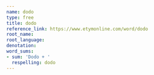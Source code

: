 ```yaml
---
name: dodo
type: free
title: dodo
reference_link: https://www.etymonline.com/word/dodo
root_name: 
root_language: 
denotation: 
word_sums:
- sum: 'Dodo + '
  respelling: dodo
---
```

